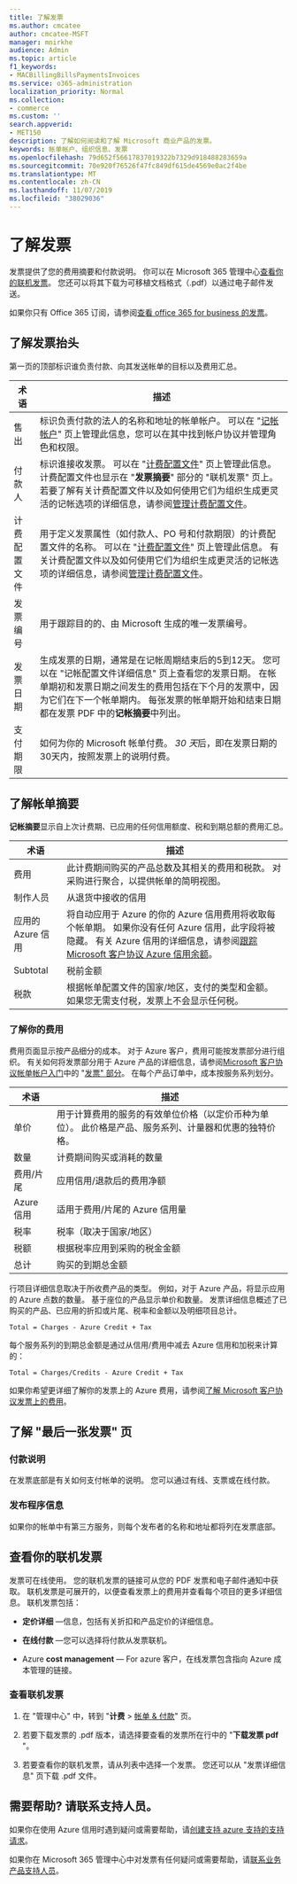 ```yaml
---
title: 了解发票
ms.author: cmcatee
author: cmcatee-MSFT
manager: mnirkhe
audience: Admin
ms.topic: article
f1_keywords:
- MACBillingBillsPaymentsInvoices
ms.service: o365-administration
localization_priority: Normal
ms.collection:
- commerce
ms.custom: ''
search.appverid:
- MET150
description: 了解如何阅读和了解 Microsoft 商业产品的发票。
keywords: 帐单帐户、组织信息、发票
ms.openlocfilehash: 79d652f56617837019322b7329d918488283659a
ms.sourcegitcommit: 70e920f76526f47fc849df615de4569e0ac2f4be
ms.translationtype: MT
ms.contentlocale: zh-CN
ms.lasthandoff: 11/07/2019
ms.locfileid: "38029036"
---
```

# <a name="understand-your-invoice"></a>了解发票

发票提供了您的费用摘要和付款说明。 你可以在 Microsoft 365 管理中心[查看你的联机发票](#view-your-online-invoice)。 您还可以将其下载为可移植文档格式（.pdf）以通过电子邮件发送。

如果你只有 Office 365 订阅，请参阅[查看 office 365 for business 的发票](https://docs.microsoft.com/office365/admin/subscriptions-and-billing/view-your-bill-or-invoice)。

## <a name="understand-the-invoice-header"></a>了解发票抬头

第一页的顶部标识谁负责付款、向其发送帐单的目标以及费用汇总。

| 术语 | 描述 |
| --- | --- |
| 售出 |标识负责付款的法人的名称和地址的帐单帐户。 可以在 "<a href="https://go.microsoft.com/fwlink/p/?linkid=2084771" target="_blank">记帐帐户</a>" 页上管理此信息，您可以在其中找到帐户协议并管理角色和权限。 |
| 付款人 |标识谁接收发票。 可以在 "<a href="https://go.microsoft.com/fwlink/p/?linkid=2103629" target="_blank">计费配置文件</a>" 页上管理此信息。 计费配置文件也显示在 "**发票摘要**" 部分的 "联机发票" 页上。 若要了解有关计费配置文件以及如何使用它们为组织生成更灵活的记帐选项的详细信息，请参阅[管理计费配置文件](manage-billing-profiles.md)。 |
| 计费配置文件 |用于定义发票属性（如付款人、PO 号和付款期限）的计费配置文件的名称。 可以在 "<a href="https://go.microsoft.com/fwlink/p/?linkid=2103629" target="_blank">计费配置文件</a>" 页上管理此信息。 有关计费配置文件以及如何使用它们为组织生成更灵活的记帐选项的详细信息，请参阅[管理计费配置文件](manage-billing-profiles.md)。 |
| 发票编号 |用于跟踪目的的、由 Microsoft 生成的唯一发票编号。 |
| 发票日期 |生成发票的日期，通常是在记帐周期结束后的5到12天。 您可以在 "记帐配置文件详细信息" 页上查看您的发票日期。 在帐单期初和发票日期之间发生的费用包括在下个月的发票中，因为它们在下一个帐单期内。 每张发票的帐单期开始和结束日期都在发票 PDF 中的**记帐摘要**中列出。|
| 支付期限 |如何为你的 Microsoft 帐单付费。 *30 天*后，即在发票日期的30天内，按照发票上的说明付费。 |

## <a name="understand-the-billing-summary"></a>了解帐单摘要

**记帐摘要**显示自上次计费期、已应用的任何信用额度、税和到期总额的费用汇总。

| 术语 | 描述 |
| --- | --- |
| 费用|此计费期间购买的产品总数及其相关的费用和税款。 对采购进行聚合，以提供帐单的简明视图。 |
| 制作人员 |从退货中接收的信用 |
| 应用的 Azure 信用 |将自动应用于 Azure 的你的 Azure 信用费用将收取每个帐单期。 如果你没有任何 Azure 信用，此字段将被隐藏。 有关 Azure 信用的详细信息，请参阅[跟踪 Microsoft 客户协议 Azure 信用余额](https://docs.microsoft.com/azure/billing/billing-mca-check-azure-credits-balance)。 |
| Subtotal |税前金额 |
| 税款 |根据帐单配置文件的国家/地区，支付的类型和金额。 如果您无需支付税，发票上不会显示任何税。 |

### <a name="understand-your-charges"></a>了解你的费用

费用页面显示按产品细分的成本。 对于 Azure 客户，费用可能按发票部分进行组织。 有关如何将发票部分用于 Azure 产品的详细信息，请参阅[Microsoft 客户协议帐单帐户入门](https://docs.microsoft.com/azure/billing/billing-mca-overview)中的 "[发票" 部分](https://docs.microsoft.com/azure/billing/billing-mca-overview#invoice-sections)。 在每个产品订单中，成本按服务系列划分。

| 术语 |描述 |
| --- | --- |
| 单价 | 用于计算费用的服务的有效单位价格（以定价币种为单位）。 此价格是产品、服务系列、计量器和优惠的独特价格。 |
| 数量 | 计费期间购买或消耗的数量 |
| 费用/片尾 | 应用信用/退款后的费用净额 |
| Azure 信用 | 适用于费用/片尾的 Azure 信用量 |
| 税率 | 税率（取决于国家/地区） |
| 税额 | 根据税率应用到采购的税金金额 |
| 总计 | 购买的到期总金额 |

行项目详细信息取决于所收费产品的类型。 例如，对于 Azure 产品，将显示应用的 Azure 点数的数量。 基于座位的产品显示单价和数量。 发票详细信息概述了已购买的产品、已应用的折扣或片尾、税率和金额以及明细项目总计。

`Total = Charges - Azure Credit + Tax`

每个服务系列的到期总金额是通过从信用/费用中减去 Azure 信用和加税来计算的：

`Total = Charges/Credits - Azure Credit + Tax`

如果你希望更详细了解你的发票上的 Azure 费用，请参阅[了解 Microsoft 客户协议发票上的费用](https://docs.microsoft.com/azure/billing/billing-mca-understand-your-bill)。

## <a name="understand-the-last-invoice-page"></a>了解 "最后一张发票" 页

### <a name="payment-instructions"></a>付款说明

在发票底部是有关如何支付帐单的说明。 您可以通过有线、支票或在线付款。

### <a name="publisher-information"></a>发布程序信息

如果你的帐单中有第三方服务，则每个发布者的名称和地址都将列在发票底部。

## <a name="view-your-online-invoice"></a>查看你的联机发票

发票可在线使用。 您的联机发票的链接可从您的 PDF 发票和电子邮件通知中获取。 联机发票是可展开的，以便查看发票上的费用并查看每个项目的更多详细信息。 联机发票包括：

- **定价详细** &mdash;信息，包括有关折扣和产品定价的详细信息。

- **在线付款** &mdash;您可以选择将付款从发票联机。

- Azure **cost management** &mdash; For azure 客户，在线发票包含指向 Azure 成本管理的链接。

### <a name="to-view-your-online-invoice"></a>查看联机发票

1. 在 "管理中心" 中，转到 "**计费** \> <a href="https://go.microsoft.com/fwlink/p/?linkid=2102895" target="_blank">帐单 & 付款</a>" 页。

2. 若要下载发票的 .pdf 版本，请选择要查看的发票所在行中的 "**下载发票 pdf** "。

3. 若要查看你的联机发票，请从列表中选择一个发票。 您还可以从 "发票详细信息" 页下载 .pdf 文件。

## <a name="need-help-contact-support"></a>需要帮助? 请联系支持人员。

如果你在使用 Azure 信用时遇到疑问或需要帮助，请<a href="https://portal.azure.com/#blade/Microsoft_Azure_Support/HelpAndSupportBlade/newsupportrequest" target="_blank">创建支持 azure 支持的支持请求</a>。

如果你在 Microsoft 365 管理中心中对发票有任何疑问或需要帮助，请[联系业务产品支持人员](https://docs.microsoft.com/office365/admin/contact-support-for-business-products)。